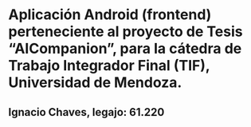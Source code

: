 # Aplicación Android (frontend) perteneciente al proyecto de Tesis “AICompanion”, para la cátedra de Trabajo Integrador Final (TIF), Universidad de Mendoza.

## Ignacio Chaves, legajo: 61.220
